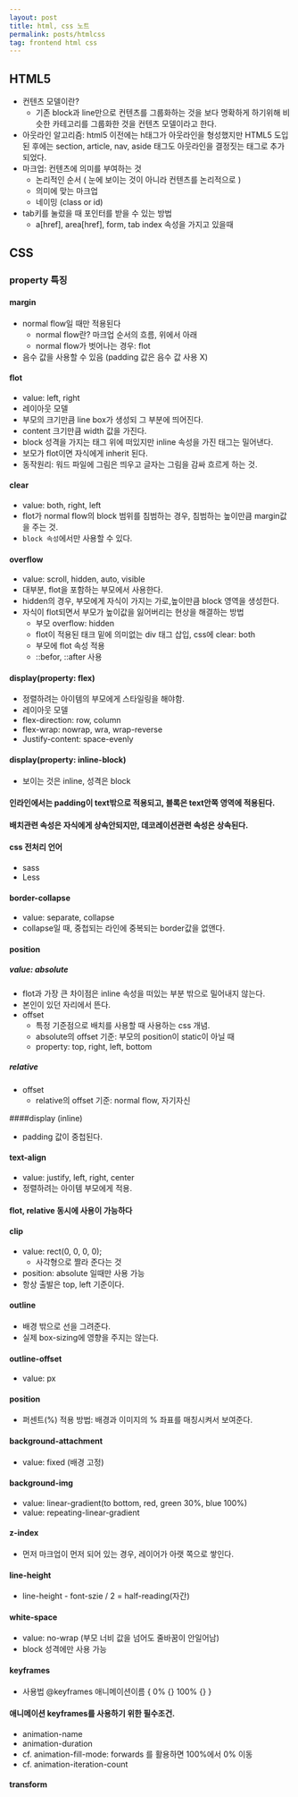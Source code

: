 ```yaml
---
layout: post
title: html, css 노트
permalink: posts/htmlcss
tag: frontend html css
---
```

## HTML5
* 컨텐츠 모델이란?
  * 기존 block과 line만으로 컨텐츠를 그룹화하는 것을 보다 명확하게 하기위해 비슷한 카테고리를 그룹화한 것을 컨텐츠 모델이라고 한다.
* 아웃라인 알고리즘: html5 이전에는 h태그가 아웃라인을 형성했지만 HTML5 도입된 후에는 section, article, nav, aside 태그도 아웃라인을 결정짓는 태그로 추가되었다.
* 마크업: 컨텐츠에 의미를 부여하는 것
  * 논리적인 순서 ( 눈에 보이는 것이 아니라 컨텐츠를 논리적으로 )
  * 의미에 맞는 마크업
  * 네이밍 (class or id)
* tab키를 눌렀을 때 포인터를 받을 수 있는 방법
  * a[href], area[href], form, tab index 속성을 가지고 있을때
## CSS

### property 특징
#### margin
* normal flow일 때만 적용된다
  * normal flow란? 마크업 순서의 흐름, 위에서 아래
  * normal flow가 벗어나는 경우: flot
* 음수 값을 사용할 수 있음 (padding 값은 음수 값 사용 X)

#### flot
* value: left, right
* 레이아웃 모델
* 부모의 크기만큼 line box가 생성되 그 부분에 띄어진다.
* content 크기만큼 width 값을 가진다.
* block 성격을 가지는 태그 위에 떠있지만 inline 속성을 가진 태그는 밀어낸다.
* 보모가 flot이면 자식에게 inherit 된다.
* 동작원리: 워드 파일에 그림은 띄우고 글자는 그림을 감싸 흐르게 하는 것.

#### clear
* value: both, right, left
* flot가 normal flow의 block 범위를 침범하는 경우, 침범하는 높이만큼 margin값을 주는 것.
*  `block 속성`에서만 사용할 수 있다.

#### overflow
* value: scroll, hidden, auto, visible
* 대부분, flot을 포함하는 부모에서 사용한다.
* hidden의 경우,  부모에게 자식이 가지는 가로,높이만큼 block 영역을 생성한다.
* 자식이 flot되면서 부모가 높이값을 잃어버리는 현상을 해결하는 방법
  * 부모 overflow: hidden
  * flot이 적용된 태크 밑에 의미없는 div 태그 삽입, css에 clear: both
  * 부모에 flot 속성 적용
  * ::befor, ::after 사용

#### display(property: flex)
* 정렬하려는 아이템의 부모에게 스타일링을 해야함.
* 레이아웃 모델
* flex-direction: row, column
* flex-wrap: nowrap, wra, wrap-reverse
* Justify-content: space-evenly
#### display(property: inline-block)
* 보이는 것은 inline, 성격은 block

#### 인라인에서는 padding이 text밖으로 적용되고, 블록은 text안쪽 영역에 적용된다.

#### 배치관련 속성은 자식에게 상속안되지만, 데코레이션관련 속성은 상속된다.

#### css 전처리 언어
* sass
* Less

#### border-collapse
* value:  separate, collapse
* collapse일 때, 중첩되는 라인에 중복되는 border값을 없앤다.

#### position
#####  value: absolute
* flot과 가장 큰 차이점은 inline 속성을 떠있는 부분 밖으로 밀어내지 않는다.
* 본인이 있던 자리에서 뜬다.
 * offset
   * 특정 기준점으로 배치를 사용할 때 사용하는 css 개념.
   * absolute의 offset 기준: 부모의 position이 static이 아닐 때
   * property: top, right, left, bottom

#####  relative
* offset
  * relative의 offset 기준: normal flow, 자기자신

####display (inline)
* padding 값이 중첩된다.

#### text-align
* value: justify, left, right, center
* 정렬하려는 아이템 부모에게 적용.

#### flot, relative 동시에 사용이 가능하다

#### clip
* value: rect(0, 0, 0, 0);
  * 사각형으로 짤라 준다는 것
* position: absolute 일때만 사용 가능
* 항상 출발은 top, left 기준이다.

#### outline
* 배경 밖으로 선을 그려준다.
* 실제 box-sizing에 영향을 주지는 않는다.

#### outline-offset
* value: px
#### position
* 퍼센트(%) 적용 방법: 배경과 이미지의 % 좌표를 매칭시켜서 보여준다.


#### background-attachment
* value: fixed (배경 고정)

#### background-img
* value: linear-gradient(to bottom, red, green 30%, blue 100%)
* value: repeating-linear-gradient

#### z-index
* 먼저 마크업이 먼저 되어 있는 경우, 레이어가 아랫 쪽으로 쌓인다.

#### line-height
* line-height - font-szie / 2 = half-reading(자간)

#### white-space
*  value: no-wrap (부모 너비 값을 넘어도 줄바꿈이 안일어남)
* block 성격에만 사용 가능

#### keyframes
* 사용법
@keyframes 애니메이션이름 {
  0% {}
  100% {}
}
#### 애니메이션 keyframes를 사용하기 위한 필수조건.
* animation-name
* animation-duration
* cf. animation-fill-mode: forwards 를 활용하면 100%에서 0% 이동
* cf. animation-iteration-count

#### transform

  ​